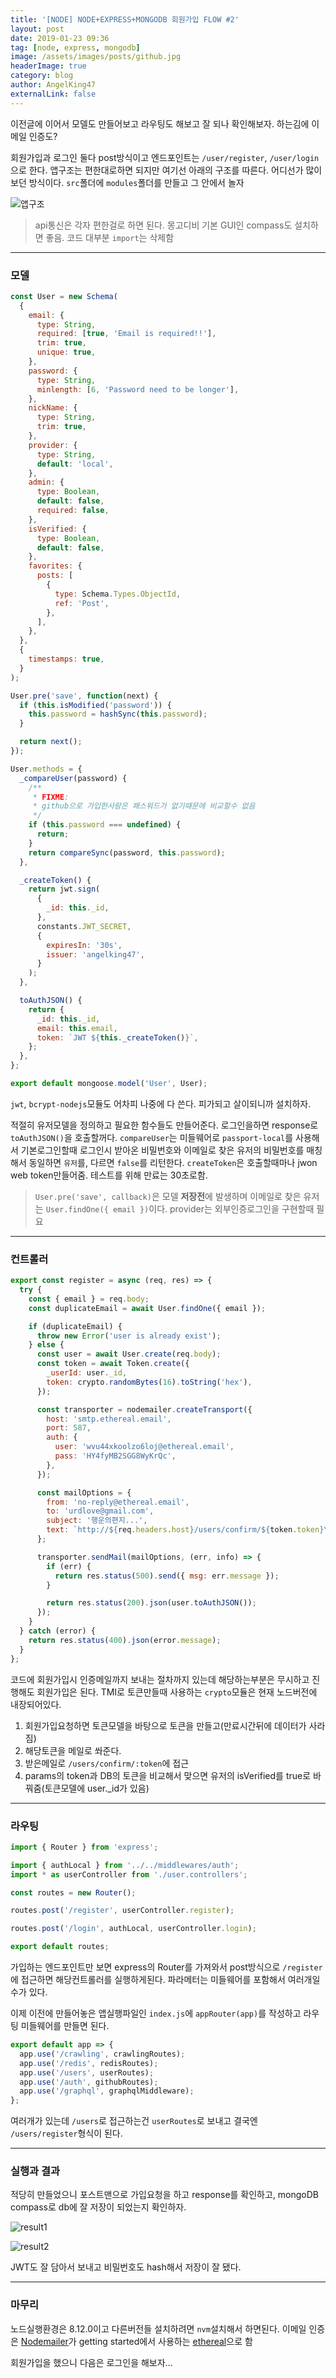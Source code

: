 ```yaml
---
title: '[NODE] NODE+EXPRESS+MONGODB 회원가입 FLOW #2'
layout: post
date: 2019-01-23 09:36
tag: [node, express, mongodb]
image: /assets/images/posts/github.jpg
headerImage: true
category: blog
author: AngelKing47
externalLink: false
---
```


이전글에 이어서 모델도 만들어보고 라우팅도 해보고 잘 되나 확인해보자. 하는김에 이메일 인증도?

회원가입과 로그인 둘다 post방식이고 엔드포인트는 `/user/register`, `/user/login`으로 한다. 앱구조는 편한대로하면 되지만 여기선 아래의 구조를 따른다. 어디선가 많이 보던 방식이다. `src`폴더에 `modules`폴더를 만들고 그 안에서 놀자

![앱구조](../assets/images/posts/190123/structure.png)

> api통신은 각자 편한걸로 하면 된다. 몽고디비 기본 GUI인 compass도 설치하면 좋음. 코드 대부분 `import`는 삭제함

---

### 모델

```javascript
const User = new Schema(
  {
    email: {
      type: String,
      required: [true, 'Email is required!!'],
      trim: true,
      unique: true,
    },
    password: {
      type: String,
      minlength: [6, 'Password need to be longer'],
    },
    nickName: {
      type: String,
      trim: true,
    },
    provider: {
      type: String,
      default: 'local',
    },
    admin: {
      type: Boolean,
      default: false,
      required: false,
    },
    isVerified: {
      type: Boolean,
      default: false,
    },
    favorites: {
      posts: [
        {
          type: Schema.Types.ObjectId,
          ref: 'Post',
        },
      ],
    },
  },
  {
    timestamps: true,
  }
);

User.pre('save', function(next) {
  if (this.isModified('password')) {
    this.password = hashSync(this.password);
  }

  return next();
});

User.methods = {
  _compareUser(password) {
    /**
     * FIXME:
     * github으로 가입한사람은 패스워드가 없기때문에 비교할수 없음
     */
    if (this.password === undefined) {
      return;
    }
    return compareSync(password, this.password);
  },

  _createToken() {
    return jwt.sign(
      {
        _id: this._id,
      },
      constants.JWT_SECRET,
      {
        expiresIn: '30s',
        issuer: 'angelking47',
      }
    );
  },

  toAuthJSON() {
    return {
      _id: this._id,
      email: this.email,
      token: `JWT ${this._createToken()}`,
    };
  },
};

export default mongoose.model('User', User);
```

`jwt`, `bcrypt-nodejs`모듈도 어차피 나중에 다 쓴다. 피가되고 살이되니까 설치하자.

적절히 유저모델을 정의하고 필요한 함수들도 만들어준다. 로그인을하면 response로 `toAuthJSON()`을 호출할꺼다. `compareUser`는 미들웨어로 `passport-local`를 사용해서 기본로그인할때 로그인시 받아온 비밀번호와 이메일로 찾은 유저의 비밀번호를 매칭해서 동일하면 `유저`를, 다르면 `false`를 리턴한다. `createToken`은 호출할때마나 jwon web token만들어줌. 테스트를 위해 만료는 30초로함.

> `User.pre('save', callback)`은 모델 **저장전**에 발생하며 이메일로 찾은 유저는 `User.findOne({ email })`이다. provider는 외부인증로그인을 구현할때 필요

---

### 컨트롤러

```javascript
export const register = async (req, res) => {
  try {
    const { email } = req.body;
    const duplicateEmail = await User.findOne({ email });

    if (duplicateEmail) {
      throw new Error('user is already exist');
    } else {
      const user = await User.create(req.body);
      const token = await Token.create({
        _userId: user._id,
        token: crypto.randomBytes(16).toString('hex'),
      });

      const transporter = nodemailer.createTransport({
        host: 'smtp.ethereal.email',
        port: 587,
        auth: {
          user: 'wvu44xkoolzo6loj@ethereal.email',
          pass: 'HY4fyMB2SGG8WyKrQc',
        },
      });

      const mailOptions = {
        from: 'no-reply@ethereal.email',
        to: 'urdlove@gmail.com',
        subject: '행운의편지...',
        text: `http://${req.headers.host}/users/confirm/${token.token}\n\nEmail: ${user.email}`,
      };

      transporter.sendMail(mailOptions, (err, info) => {
        if (err) {
          return res.status(500).send({ msg: err.message });
        }

        return res.status(200).json(user.toAuthJSON());
      });
    }
  } catch (error) {
    return res.status(400).json(error.message);
  }
};
```

코드에 회원가입시 인증메일까지 보내는 절차까지 있는데 해당하는부분은 무시하고 진행해도 회원가입은 된다. TMI로 토큰만들때 사용하는 `crypto`모듈은 현재 노드버전에 내장되어있다.

1. 회원가입요청하면 토큰모델을 바탕으로 토큰을 만들고(만료시간뒤에 데이터가 사라짐)
2. 해당토큰을 메일로 쏴준다.
3. 받은메일로 `/users/confirm/:token`에 접근
4. params의 token과 DB의 토큰을 비교해서 맞으면 유저의 isVerified를 true로 바꿔줌(토큰모델에 user.\_id가 있음)

---

### 라우팅

```javascript
import { Router } from 'express';

import { authLocal } from '../../middlewares/auth';
import * as userController from './user.controllers';

const routes = new Router();

routes.post('/register', userController.register);

routes.post('/login', authLocal, userController.login);

export default routes;
```

가입하는 엔드포인트만 보면 express의 Router를 가져와서 post방식으로 `/register`에 접근하면 해당컨트롤러를 실행하게된다. 파라메터는 미들웨어를 포함해서 여러개일수가 있다.

이제 이전에 만들어놓은 앱실행파일인 `index.js`에 `appRouter(app)`를 작성하고 라우팅 미들웨어를 만들면 된다.

```javascript
export default app => {
  app.use('/crawling', crawlingRoutes);
  app.use('/redis', redisRoutes);
  app.use('/users', userRoutes);
  app.use('/auth', githubRoutes);
  app.use('/graphql', graphqlMiddleware);
};
```

여러개가 있는데 `/users`로 접근하는건 `userRoutes`로 보내고 결국엔 `/users/register`형식이 된다.

---

### 실행과 결과

적당히 만들었으니 포스트맨으로 가입요청을 하고 response를 확인하고, mongoDB compass로 db에 잘 저장이 되었는지 확인하자.

![result1](../assets/images/posts/190123/result1.png)

![result2](../assets/images/posts/190123/result2.png)

JWT도 잘 담아서 보내고 비밀번호도 hash해서 저장이 잘 됐다.

---

### 마무리

노드실행환경은 8.12.0이고 다른버전들 설치하려면 `nvm`설치해서 하면된다. 이메일 인증은 [Nodemailer](https://nodemailer.com/about/)가 getting started에서 사용하는 [ethereal](https://ethereal.email/)으로 함

회원가입을 했으니 다음은 로그인을 해보자...
